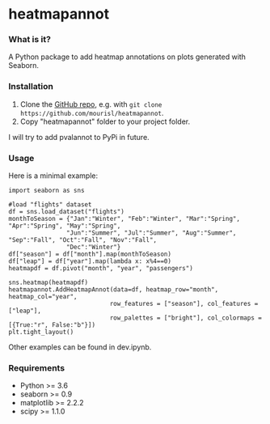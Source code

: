 heatmapannot
======

### What is it?
A Python package to add heatmap annotations on plots generated with Seaborn. 

### Installation

1. Clone the [GitHub repo](https://github.com/mourisl/pvalannot), e.g. with `git clone https://github.com/mourisl/heatmapannot`.
2. Copy "heatmapannot" folder to your project folder.

I will try to add pvalannot to PyPi in future.

### Usage
Here is a minimal example:

```
import seaborn as sns

#load "flights" dataset
df = sns.load_dataset("flights")
monthToSeason = {"Jan":"Winter", "Feb":"Winter", "Mar":"Spring", "Apr":"Spring", "May":"Spring",
                "Jun":"Summer", "Jul":"Summer", "Aug":"Summer", "Sep":"Fall", "Oct":"Fall", "Nov":"Fall",
                "Dec":"Winter"}
df["season"] = df["month"].map(monthToSeason)
df["leap"] = df["year"].map(lambda x: x%4==0)
heatmapdf = df.pivot("month", "year", "passengers")

sns.heatmap(heatmapdf)
heatmapannot.AddHeatmapAnnot(data=df, heatmap_row="month", heatmap_col="year",
                            row_features = ["season"], col_features = ["leap"],
                            row_palettes = ["bright"], col_colormaps = [{True:"r", False:"b"}])
plt.tight_layout()
```

Other examples can be found in dev.ipynb.

### Requirements
+ Python >= 3.6
+ seaborn >= 0.9
+ matplotlib >= 2.2.2
+ scipy >= 1.1.0

